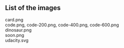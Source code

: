 ## List of the images
card.png  
code.png, code-200.png, code-400.png, code-600.png  
dinosaur.png   
soon.png   
udacity.svg  
